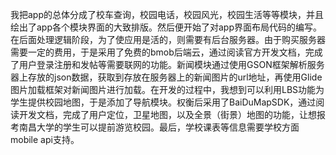 我把app的总体分成了校车查询，校园电话，校园风光，校园生活等等模块，并且绘出了app各个模块界面的大致排版。然后便开始了对app界面布局代码的编写。在后面处理逻辑阶段，为了使应用是活的，则需要有后台服务器。由于购买服务器需要一定的费用，于是采用了免费的bmob后端云，通过阅读官方开发文档，完成了用户登录注册和发帖等需要联网的功能。新闻模块通过使用GSON框架解析服务器上存放的json数据，获取到存放在服务器上的新闻图片的url地址，再使用Glide图片加载框架对新闻图片进行加载。在开发的过程中，我想到可以利用LBS功能为学生提供校园地图，于是添加了导航模块。权衡后采用了BaiDuMapSDK，通过阅读开发文档，完成了用户定位，卫星地图，以及全景（街景）地图的功能，让想报考南昌大学的学生可以提前游览校园。最后，学校课表等信息需要学校方面mobile api支持。

